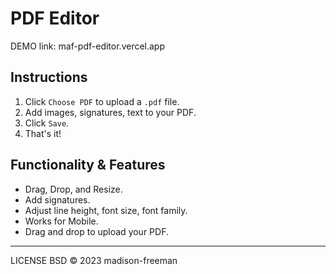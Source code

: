 # PDF Editor

DEMO link:
maf-pdf-editor.vercel.app

## Instructions

1. Click `Choose PDF` to upload a `.pdf` file.
2. Add images, signatures, text to your PDF.
3. Click `Save`.
4. That's it!

## Functionality & Features

- Drag, Drop, and Resize.
- Add signatures.
- Adjust line height, font size, font family.
- Works for Mobile.
- Drag and drop to upload your PDF.

---

LICENSE BSD © 2023 madison-freeman
